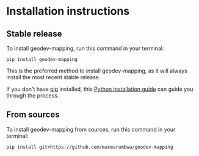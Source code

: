 # Installation instructions

## Stable release

To install geodev-mapping, run this command in your terminal:

```
pip install geodev-mapping
```

This is the preferred method to install geodev-mapping, as it will always install the most recent stable release.

If you don't have [pip](https://pip.pypa.io) installed, this [Python installation guide](http://docs.python-guide.org/en/latest/starting/installation/) can guide you through the process.

## From sources

To install geodev-mapping from sources, run this command in your terminal:

```
pip install git+https://github.com/maxmarumbwa/geodev-mapping
```
